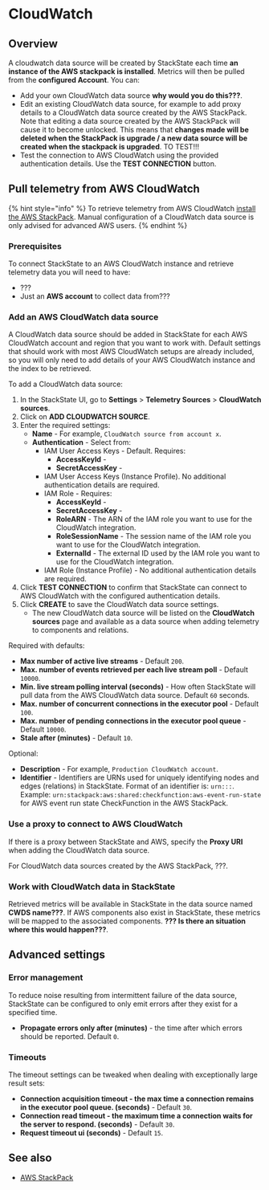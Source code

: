 # CloudWatch

## Overview

A cloudwatch data source will be created by StackState each time **an instance of the AWS stackpack is installed**. Metrics will then be pulled from the **configured Account**. You can: 

- Add your own CloudWatch data source **why would you do this???**.
- Edit an existing CloudWatch data source, for example to add proxy details to a CloudWatch data source created by the AWS StackPack. Note that editing a data source created by the AWS StackPack will cause it to become unlocked. This means that **changes made will be deleted when the StackPack is upgrade / a new data source will be created when the stackpack is upgraded**. TO TEST!!!
- Test the connection to AWS CloudWatch using the provided authentication details. Use the **TEST CONNECTION** button.

## Pull telemetry from AWS CloudWatch

{% hint style="info" %}
To retrieve telemetry from AWS CloudWatch [install the AWS StackPack](/stackpacks/integrations/aws/aws.md). Manual configuration of a CloudWatch data source is only advised for advanced AWS users.
{% endhint %}

### Prerequisites

To connect StackState to an AWS CloudWatch instance and retrieve telemetry data you will need to have:

- ???
- Just an **AWS account** to collect data from???

### Add an AWS CloudWatch data source

A CloudWatch data source should be added in StackState for each AWS CloudWatch account and region that you want to work with. Default settings that should work with most AWS CloudWatch setups are already included, so you will only need to add details of your AWS CloudWatch instance and the index to be retrieved.

To add a CloudWatch data source:

1. In the StackState UI, go to **Settings** &gt; **Telemetry Sources** &gt; **CloudWatch sources**.
2. Click on **ADD CLOUDWATCH SOURCE**.
3. Enter the required settings:
   - **Name** - For example, `CloudWatch source from account x`.
   - **Authentication** - Select from:
     - IAM User Access Keys - Default. Requires:
       - **AccessKeyId** - 
       - **SecretAccessKey** -
     - IAM User Access Keys (Instance Profile). No additional authentication details are required.
     - IAM Role - Requires:
       - **AccessKeyId** - 
       - **SecretAccessKey** -
       - **RoleARN** - The ARN of the IAM role you want to use for the CloudWatch integration.
       - **RoleSessionName** - The session name of the IAM role you want to use for the CloudWatch integration.
       - **ExternalId** - The external ID used by the IAM role you want to use for the CloudWatch integration.
     - IAM Role (Instance Profile) - No additional authentication details are required.
4. Click **TEST CONNECTION** to confirm that StackState can connect to AWS CloudWatch with the configured authentication details.
5. Click **CREATE** to save the CloudWatch data source settings.
   * The new CloudWatch data source will be listed on the **CloudWatch sources** page and available as a data source when adding telemetry to components and relations.

Required with defaults:
   - **Max number of active live streams** - Default `200`. 
   - **Max. number of events retrieved per each live stream poll** - Default `10000`.
   - **Min. live stream polling interval (seconds)** - How often StackState will pull data from the AWS CloudWatch data source. Default `60` seconds.
   - **Max. number of concurrent connections in the executor pool** - Default `100`.
   - **Max. number of pending connections in the executor pool queue** - Default `10000`.
   - **Stale after (minutes)** - Default `10`.

Optional:
- **Description** - For example, `Production CloudWatch account`.
- **Identifier** - Identifiers are URNs used for uniquely identifying nodes and edges (relations) in StackState. Format of an identifier is: `urn:::`. Example: `urn:stackpack:aws:shared:checkfunction:aws-event-run-state` for AWS event run state CheckFunction in the AWS StackPack.

### Use a proxy to connect to AWS CloudWatch

If there is a proxy between StackState and AWS, specify the **Proxy URI** when adding the CloudWatch data source.

For CloudWatch data sources created by the AWS StackPack, ???.

### Work with CloudWatch data in StackState 

Retrieved metrics will be available in StackState in the data source named **CWDS name???**. If AWS components also exist in StackState, these metrics will be mapped to the associated components. **??? Is there an situation where this would happen???**.

## Advanced settings

### Error management

To reduce noise resulting from intermittent failure of the data source, StackState can be configured to only emit errors after they exist for a specified time.

* **Propagate errors only after \(minutes\)** - the time after which errors should be reported. Default `0`.

### Timeouts 

The timeout settings can be tweaked when dealing with exceptionally large result sets:

- **Connection acquisition timeout - the max time a connection remains in the executor pool queue. (seconds)** - Default `30`.
- **Connection read timeout - the maximum time a connection waits for the server to respond. (seconds)** - Default `30`.
- **Request timeout ui (seconds)** - Default `15`.

## See also

* [AWS StackPack](/stackpacks/integrations/aws/aws.md)